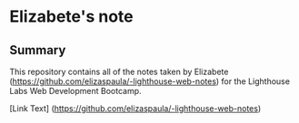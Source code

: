 # Elizabete's note

## Summary

This repository contains all of the notes taken by Elizabete (https://github.com/elizaspaula/-lighthouse-web-notes) for the Lighthouse Labs Web Development Bootcamp.

[Link Text] (https://github.com/elizaspaula/-lighthouse-web-notes)
